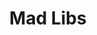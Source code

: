 ---
layout: code
title: Mad Libs
categories: code
link: https://gist.github.com/3176402
tags: day2
---